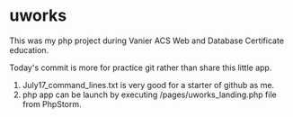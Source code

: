 # uworks

This was my php project during Vanier ACS Web and Database Certificate education.

Today's commit is more for practice git rather than share this little app.

1. July17_command_lines.txt is very good for a starter of github as me.
2. php app can be launch by executing /pages/uworks_landing.php file from PhpStorm.
